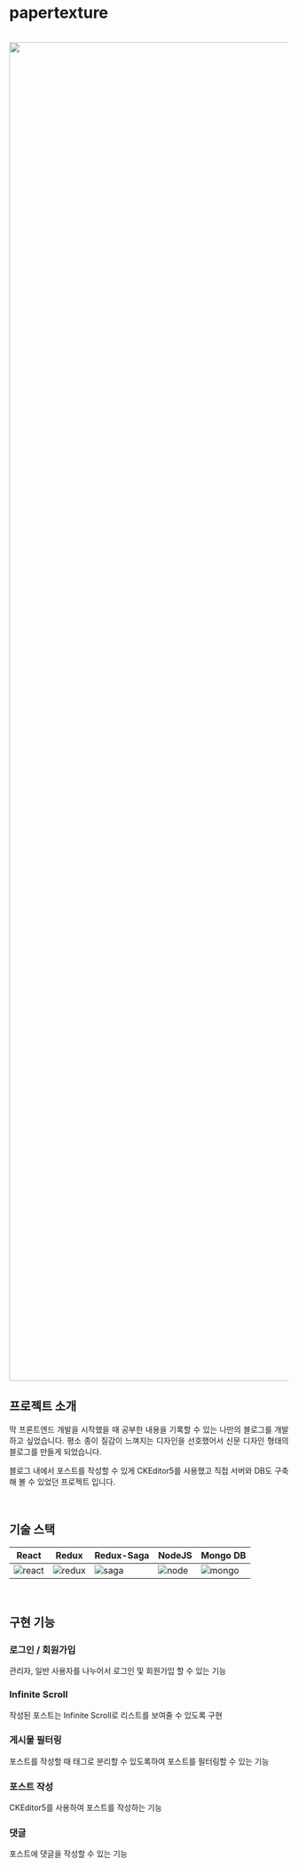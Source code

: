 # papertexture

<p align="center">
  <br>
  <img width="2408" alt="Image" src="https://github.com/momogoyo/papertexture/assets/131684279/414c1bd8-a8f9-4acc-b872-d0838068ed66">
  <br>
</p>

## 프로젝트 소개

<p align="justify">
막 프론트엔드 개발을 시작했을 때 공부한 내용을 기록할 수 있는 나만의 블로그를 개발하고 싶었습니다.
평소 종이 질감이 느껴지는 디자인을 선호했어서 신문 디자인 형태의 블로그를 만들게 되었습니다.
</p>

<p align="justify">
블로그 내에서 포스트를 작성할 수 있게 CKEditor5를 사용했고 직접 서버와 DB도 구축해 볼 수 있었던 프로젝트 입니다.
</p>

<br>

## 기술 스택

| React    | Redux    | Redux-Saga | NodeJS  | Mongo DB |
|----------|----------|------------|---------|----------|
| ![react] | ![redux] | ![saga]    | ![node] | ![mongo] |

<br>

## 구현 기능

### 로그인 / 회원가입
관리자, 일반 사용자를 나누어서 로그인 및 회원가입 할 수 있는 기능

### Infinite Scroll
작성된 포스트는 Infinite Scroll로 리스트를 보여줄 수 있도록 구현

### 게시물 필터링
포스트를 작성할 때 태그로 분리할 수 있도록하여 포스트를 필터링할 수 있는 기능

### 포스트 작성
CKEditor5를 사용하여 포스트를 작성하는 기능

### 댓글
포스트에 댓글을 작성할 수 있는 기능

<br>

<!-- Stack Icon Refernces -->
[react]: https://github.com/momogoyo/papertexture/assets/131684279/db78a8ed-f771-417b-be84-7f9a59c3f4f9
[redux]: https://github.com/momogoyo/papertexture/assets/131684279/2b10995e-b3cb-46ac-ac2b-aafdc1554ec2
[saga]: https://github.com/momogoyo/papertexture/assets/131684279/f054d001-0628-4ec0-a8d3-0e4ddb1eff1e
[node]: https://github.com/momogoyo/papertexture/assets/131684279/a01b6c10-39e2-4b8b-865d-3ca841633dd0
[mongo]: https://github.com/momogoyo/papertexture/assets/131684279/d346a194-3c88-4eef-ae6b-e538f34efecd